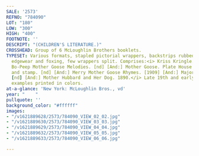 ```yaml
---
SALE: '2573'
REFNO: "784090"
LOT: "180"
LOW: "300"
HIGH: "400"
FOOTNOTE: ''
DESCRIPT: "(CHILDREN'S LITERATURE.)"
CROSSHEAD: Group of 6 McLoughlin Brothers booklets.
TYPESET: Various formats, stapled pictorial wrappers, backstrips rubbed, moderate
  edgewear and foxing, few wrappers split. Comprises:<i> Kriss Kringle. 1897 [With:]
  Bo-Peep Mother Goose Melodies. [nd] [And:] Mother Goose. Plate House Copy with labels
  and stamp. [nd] [And:] Merry Mother Goose Rhymes. [1909] [And:] Major's Alphabet.
  [nd] [And:] Mother Hubbard and Her Dog. 1890.</i> Late 19th and early 20th century
  examples printed in colors.
at-a-glance: 'New York: McLoughlin Bros., vd'
year: "    "
pullquote: ''
background_color: "#ffffff"
images:
- "/v1621889628/2573/784090_VIEW_02_02.jpg"
- "/v1621889630/2573/784090_VIEW_03_03.jpg"
- "/v1621889629/2573/784090_VIEW_04_04.jpg"
- "/v1621889632/2573/784090_VIEW_05_05.jpg"
- "/v1621889633/2573/784090_VIEW_06_06.jpg"

---
```

